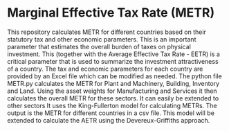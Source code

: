 # Marginal Effective Tax Rate (METR)
This repository calculates METR for different countries based on their statutory tax and other economic parameters. This is an important parameter that estimates the overall burden of taxes on physical investment. This (together with the Average Effective Tax Rate - EETR) is a critical parameter that is used to summarize the investment attractiveness of a country. The tax and economic parameters for each country are provided by an Excel file which can be modified as needed. The python file METR.py calculates the METR for Plant and Machinery, Building, Inventory and Land. Using the asset weights for Manufacturing and Services it then calculates the overall METR for these sectors. It can easily be extended to other sectors It uses the King-Fullerton model for calculating METRs. The output is the METR for different countries in a csv file. This model will be extended to calculate the AETR using the Devereux-Griffiths approach.
